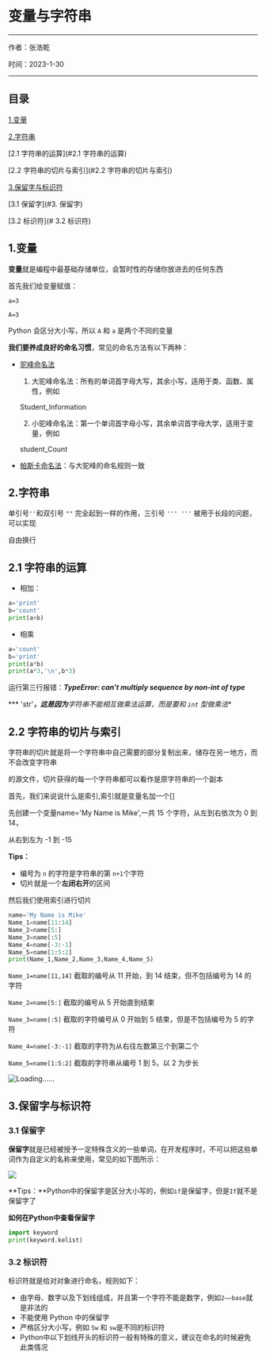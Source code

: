 # 变量与字符串

---

作者：张浩乾

时间：2023-1-30

---

## 目录

[1.变量](#1.变量)

[2.字符串](#2.字符串)

[2.1 字符串的运算](#2.1 字符串的运算)

[2.2 字符串的切片与索引](#2.2 字符串的切片与索引)

[3.保留字与标识符](#3.保留字与标识符)

[3.1 保留字](#3. 保留字)

[3.2 标识符](# 3.2 标识符)




## 1.变量

**变量**就是编程中最基础存储单位，会暂时性的存储你放进去的任何东西

首先我们给变量赋值：

`a=3`

`A=3`

Python 会区分大小写，所以 `A` 和 `a` 是两个不同的变量

**我们要养成良好的命名习惯**，常见的命名方法有以下两种：

+ [驼峰命名法][1]

  1. 大驼峰命名法：所有的单词首字母大写，其余小写，适用于类、函数、属性，例如

  Student_Information

  2. 小驼峰命名法：第一个单词首字母小写，其余单词首字母大学，适用于变量，例如

  student_Count

+ [帕斯卡命名法][2]：与大驼峰的命名规则一致

## 2.字符串

单引号`''`和双引号 `""` 完全起到一样的作用，三引号 `''' '''` 被用于长段的问题，可以实现

自由换行

## 2.1 字符串的运算

+ 相加：

~~~python
a='print'
b='count'
print(a+b)
~~~

+ 相乘

~~~Python
a='count'
b='print'
print(a*b)
print(a*3,'\n',b*3)
~~~

运行第三行报错：***TypeError: can't multiply sequence by non-int of type***

*** 'str'***，这是因为**字符串不能相互做乘法运算，而是要和 `int` 型做乘法**

## 2.2 字符串的切片与索引

字符串的切片就是将一个字符串中自己需要的部分复制出来，储存在另一地方，而不会改变字符串

的源文件，切片获得的每一个字符串都可以看作是原字符串的一个副本

首先，我们来说说什么是索引,索引就是变量名加一个[]

先创建一个变量name='My Name is Mike',一共 15 个字符，从左到右依次为 0 到 14，

从右到左为 -1 到 -15

**Tips：**

+ 编号为 `n` 的字符是字符串的第 `n+1`个字符
+ 切片就是一个**左闭右开**的区间

然后我们使用索引进行切片

~~~Python
name='My Name is Mike'
Name_1=name[11:14]
Name_2=name[5:]
Name_3=name[:5]
Name_4=name[-3:-1]
Name_5=name[1:5:2]
print(Name_1,Name_2,Name_3,Name_4,Name_5)
~~~


`Name_1=name[11,14]` 截取的编号从 11 开始，到 14 结束，但不包括编号为 14 的字符

`Name_2=name[5:]` 截取的编号从 5 开始直到结束

`Name_3=name[:5]` 截取的字符编号从 0 开始到 5 结束，但是不包括编号为 5 的字符

`Name_4=name[-3:-1]` 截取的字符为从右往左数第三个到第二个

`Name_5=name[1:5:2]` 截取的字符串从编号 1 到 5，以 2 为步长

  

![Loading……](https://i.328888.xyz/2023/01/30/8yKbk.jpeg)



## 3.保留字与标识符

### 3.1 保留字

**保留字**就是已经被授予一定特殊含义的一些单词，在开发程序时，不可以把这些单词作为自定义的名称来使用，常见的如下图所示：



![](https://gitee.com/peterluor/picture/raw/master/202303041713220.jpg)

**Tips：**Python中的保留字是区分大小写的，例如`if`是保留字，但是`If`就不是保留字了



**如何在Python中查看保留字**

~~~Python
import keyword
print(keyword.kelist)
~~~



### 3.2 标识符

标识符就是给对对象进行命名，规则如下：



- 由字母、数字以及下划线组成，并且第一个字符不能是数字，例如`2——base`就是非法的
- 不能使用 Python 中的保留字
- 严格区分大小写，例如 `Sw` 和 `sw`是不同的标识符
- Python中以下划线开头的标识符一般有特殊的意义，建议在命名的时候避免此类情况




[1]: https://blog.csdn.net/jerry11112/article/details/84985026
[2]: https://blog.csdn.net/taifei/article/details/86612281